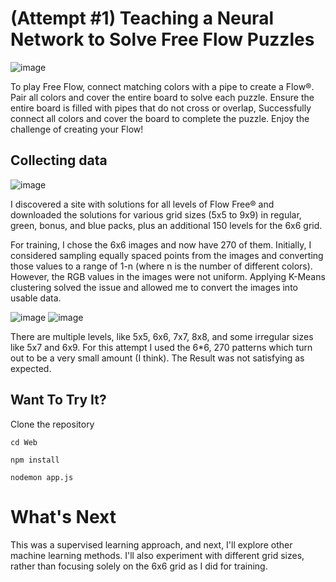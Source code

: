 # (Attempt #1) Teaching a Neural Network to Solve Free Flow Puzzles

![image](https://github.com/user-attachments/assets/3f85b130-d897-46a9-8a8a-f25bde2b8dd9)


To play Free Flow, connect matching colors with a pipe to create a Flow®. Pair all colors and cover the entire board to solve each puzzle. Ensure the entire board is filled with pipes that do not cross or overlap, Successfully connect all colors and cover the board to complete the puzzle. Enjoy the challenge of creating your Flow!

## Collecting data

![image](https://github.com/user-attachments/assets/c326757e-bfca-4443-847b-cbf57cf78105)

I discovered a site with solutions for all levels of Flow Free® and downloaded the solutions for various grid sizes (5x5 to 9x9) in regular, green, bonus, and blue packs, plus an additional 150 levels for the 6x6 grid.

For training, I chose the 6x6 images and now have 270 of them. Initially, I considered sampling equally spaced points from the images and converting those values to a range of 1-n (where n is the number of different colors). However, the RGB values in the images were not uniform. Applying K-Means clustering solved the issue and allowed me to convert the images into usable data.

![image](https://github.com/user-attachments/assets/31250c5d-8623-47bf-a3b1-f6613dd9e896) ![image](https://github.com/user-attachments/assets/e82bd641-1aa2-4217-b7ac-6ce4554ab4e8)


There are multiple levels, like 5x5, 6x6, 7x7, 8x8, and some irregular sizes like 5x7 and 6x9. For this attempt I used the 6*6, 270 patterns which turn out to be a very small amount (I think). The Result was not satisfying as expected.



## Want To Try It?

Clone the repository

```
cd Web
```
```
npm install
```

```
nodemon app.js
```

# What's Next

This was a supervised learning approach, and next, I'll explore other machine learning methods. I'll also experiment with different grid sizes, rather than focusing solely on the 6x6 grid as I did for training.
